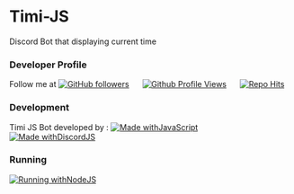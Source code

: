 # Timi-JS
Discord Bot that displaying current time

### Developer Profile
Follow me at
[![GitHub followers](https://img.shields.io/github/followers/alvin-ictn.svg?style=social&label=Follow&maxAge=2592000)](https://github.com/alvin-ictn?tab=followers)      [![Github Profile Views](https://hits.seeyoufarm.com/api/count/incr/badge.svg?url=https%3A%2F%2Fgithub.com%2Falvin-ictn&count_bg=%23c43c00&title_bg=%23555555&icon=github.svg&icon_color=%23E7E7E7&title=alvin-ictn+Profile+Views&edge_flat=false)](https://github.com/alvin-ictn/)      [![Repo Hits](https://hits.deltapapa.io/github/alvin-ictn/Discord-Bot-Timi-JS.svg)](https://github.com/alvin-ictn/Discord-Bot-Timi-JS)

### Development
Timi JS Bot developed by :
[![Made withJavaScript](https://img.shields.io/badge/Made%20with-Javascript-F0DB4F?style=for-the-badge&logo=javascript)](https://www.javascript.com/)          [![Made withDiscordJS](https://img.shields.io/badge/Made%20with-Discord%20JS-7289DA?style=for-the-badge&logo=Discord)](https://discord.js.org/)
### Running
[![Running withNodeJS](https://img.shields.io/badge/Running%20with-Node.JS-3C873A?style=for-the-badge&logo=node.js)](https://nodejs.org/)